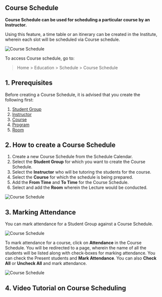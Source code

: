 ## Course Schedule

**Course Schedule can be used for scheduling a particular course by an Instructor.**

Using this feature, a time table or an itinerary can be created in the Institute, wherein each slot will be scheduled via Course schedule.

![Course Schedule](https://docs.erpnext.com/files/education-course-schedule-1.png)

To access Course schedule, go to:

> Home > Education > Schedule > Course Schedule

## 1\. Prerequisites

Before creating a Course Schedule, it is advised that you create the following first:

1.  [Student Group](https://docs.erpnext.com/docs/v13/user/manual/en/education/student-group)
2.  [Instructor](https://docs.erpnext.com/docs/v13/user/manual/en/education/instructor)
3.  [Course](https://docs.erpnext.com/docs/v13/user/manual/en/education/course)
4.  [Program](https://docs.erpnext.com/docs/v13/user/manual/en/education/program)
5.  [Room](https://docs.erpnext.com/docs/v13/user/manual/en/education/room)

## 2\. How to create a Course Schedule

1.  Create a new Course Schedule from the Schedule Calendar.
2.  Select the **Student Group** for which you want to create the Course Schedule.
3.  Select the **Instructor** who will be tutoring the students for the course.
4.  Select the **Course** for which the schedule is being prepared.
5.  Add the **From Time** and **To Time** for the Course Schedule.
6.  Select and add the **Room** wherein the Lecture would be conducted.

![Course Schedule](https://docs.erpnext.com/files/education-course-schedule-1.gif)

## 3\. Marking Attendance

You can mark attendance for a Student Group against a Course Schedule.

![Course Schedule](https://docs.erpnext.com/files/education-course%20schedule-3.png)

To mark attendance for a course, click on **Attendance** in the Course Schedule. You will be redirected to a page, wherein the name of all the students will be listed along with check-boxes for marking attendance. You can check the Present students and **Mark Attendance**. You can also **Check All** or **Uncheck All** and mark attendance.

![Course Schedule](https://docs.erpnext.com/files/education-course-schedule-4.gif)

## 4\. Video Tutorial on Course Scheduling